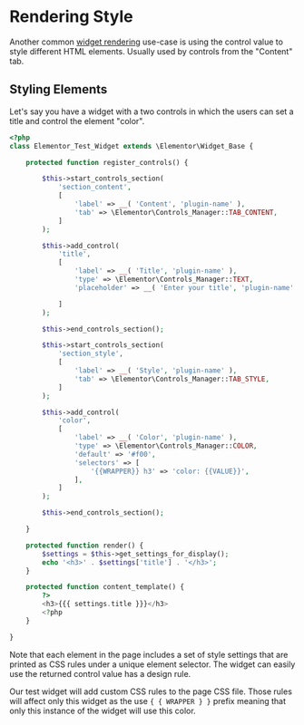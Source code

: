 # Rendering Style

Another common [widget rendering](./widget-rendering) use-case is using the control value to style different HTML elements. Usually used by controls from the "Content" tab.

## Styling Elements

Let's say you have a widget with a two controls in which the users can set a title and control the element "color".

```php {34-44}
<?php
class Elementor_Test_Widget extends \Elementor\Widget_Base {

	protected function register_controls() {

		$this->start_controls_section(
			'section_content',
			[
				'label' => __( 'Content', 'plugin-name' ),
				'tab' => \Elementor\Controls_Manager::TAB_CONTENT,
			]
		);

		$this->add_control(
			'title',
			[
				'label' => __( 'Title', 'plugin-name' ),
				'type' => \Elementor\Controls_Manager::TEXT,
				'placeholder' => __( 'Enter your title', 'plugin-name' ),

			]
		);

		$this->end_controls_section();

		$this->start_controls_section(
			'section_style',
			[
				'label' => __( 'Style', 'plugin-name' ),
				'tab' => \Elementor\Controls_Manager::TAB_STYLE,
			]
		);

		$this->add_control(
			'color',
			[
				'label' => __( 'Color', 'plugin-name' ),
				'type' => \Elementor\Controls_Manager::COLOR,
				'default' => '#f00',
				'selectors' => [
					'{{WRAPPER}} h3' => 'color: {{VALUE}}',
				],
			]
		);

		$this->end_controls_section();

	}

	protected function render() {
		$settings = $this->get_settings_for_display();
		echo '<h3>' . $settings['title'] . '</h3>';
	}

	protected function content_template() {
		?>
		<h3>{{{ settings.title }}}</h3>
		<?php
	}

}
```

Note that each element in the page includes a set of style settings that are printed as CSS rules under a unique element selector. The widget can easily use the returned control value has a design rule.

Our test widget will add custom CSS rules to the page CSS file. Those rules will affect only this widget as the use `{ { WRAPPER } }` prefix meaning that only this instance of the widget will use this color.